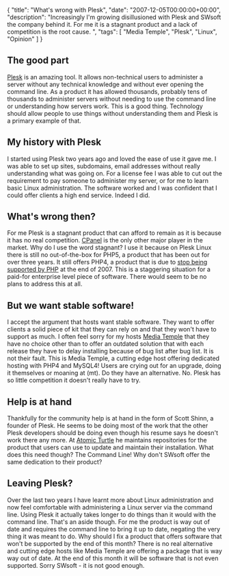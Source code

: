 {
  "title": "What's wrong with Plesk",
  "date": "2007-12-05T00:00:00+00:00",
  "description": "Increasingly I'm growing disillusioned with Plesk and SWsoft the company behind it. For me it is a stagnant product and a lack of competition is the root cause. ",
  "tags": [
    "Media Temple",
    "Plesk",
    "Linux",
    "Opinion"
  ]
}

## The good part

[Plesk][1] is an amazing tool. It allows non-technical users to administer a server without any technical knowledge and without ever opening the command line. As a product it has allowed thousands, probably tens of thousands to administer servers without needing to use the command line or understanding how servers work. This is a good thing. Technology should allow people to use things without understanding them and Plesk is a primary example of that. 

## My history with Plesk

I started using Plesk two years ago and loved the ease of use it gave me. I was able to set up sites, subdomains, email addresses without really understanding what was going on. For a license fee I was able to cut out the requirement to pay someone to administer my server, or for me to learn basic Linux administration. The software worked and I was confident that I could offer clients a high end service. Indeed I did.

## What's wrong then?

For me Plesk is a stagnant product that can afford to remain as it is because it has no real competition. [CPanel][2] is the only other major player in the market. Why do I use the word stagnant? I use it because on Plesk Linux there is still no out-of-the-box for PHP5, a product that has been out for over three years. It still offers PHP4, a product that is due to [stop being supported by PHP][3] at the end of 2007. This is a staggering situation for a paid-for enterprise level piece of software. There would seem to be no plans to address this at all. 

## But we want stable software!

I accept the argument that hosts want stable software. They want to offer clients a solid piece of kit that they can rely on and that they won't have to support as much. I often feel sorry for my hosts [Media Temple][4] that they have no choice other than to offer an outdated solution that with each release they have to delay installing because of bug list after bug list. It is not their fault. This is Media Temple, a cutting edge host offering dedicated hosting with PHP4 and MySQL4! Users are crying out for an upgrade, doing it themselves or moaning at (mt). Do they have an alternative. No. Plesk has so little competition it doesn't really have to try.

## Help is at hand

Thankfully for the community help is at hand in the form of Scott Shinn, a founder of Plesk. He seems to be doing most of the work that the other Plesk developers should be doing even though his resume says he doesn't work there any more. At [Atomic Turtle][5] he maintains repositories for the product that users can use to update and maintain their installation. What does this need though? The Command Line! Why don't SWsoft offer the same dedication to their product?

## Leaving Plesk?

Over the last two years I have learnt more about Linux administration and now feel comfortable with administering a Linux server via the command line. Using Plesk it actually takes longer to do things than it would with the command line. That's an aside though. For me the product is way out of date and requires the command line to bring it up to date, negating the very thing it was meant to do. Why should I fix a product that offers software that won't be supported by the end of this month? There is no real alternative and cutting edge hosts like Media Temple are offering a package that is way way out of date. At the end of this month it will be software that is not even supported. Sorry SWsoft - it is not good enough.

 [1]: http://www.swsoft.com/plesk/
 [2]: http://www.cpanel.net/
 [3]: http://www.php.net/index.php#2007-07-13-1
 [4]: http://mediatemple.net/
 [5]: http://www.atomicrocketturtle.com/
